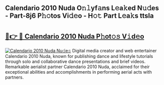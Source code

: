 ## Calendario 2010 Nuda O𝚗𝚕yf𝚊ns L𝚎a𝚔ed N𝚞𝚍es - Part-8j6 P𝚑𝚘tos Vi𝚍𝚎o - H𝚘𝚝 Part L𝚎a𝚔s ttsla

# <h2><a href="http://kf4fa8.oniu.top/?m=Calendario+2010+Nuda">🔗👉 🔴 Calendario 2010 Nuda P𝚑ot𝚘𝚜 V𝚒d𝚎o</a></h2>

[![Calendario 2010 Nuda Nu𝚍e𝚜](https://i.imgur.com/0qMVB7G.gif)](http://kf4fa8.oniu.top/?m=Calendario+2010+Nuda)
Digital media creator and web entertainer Calendario 2010 Nuda, known for publishing dance and lifestyle tutorials through solo and collaborative dance presentations and brief videos. Remarkable aerialist partner Calendario 2010 Nuda, acclaimed for their exceptional abilities and accomplishments in performing aerial acts with partners.  
